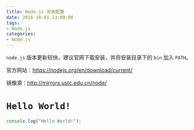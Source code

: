```yaml
---
title: Node.js 安装配置
date: 2016-10-01 13:00:00
tags:
- Node.js
categories:
- Node.js
---
```


`node.js` 版本更新较快，建议官网下载安装，并将安装目录下的 `bin` 加入 `PATH`。

官方网站：https://nodejs.org/en/download/current/

镜像源：http://mirrors.ustc.edu.cn/node/

<!--more-->

# `Hello World!`

```js
console.log("Hello World!");
```
